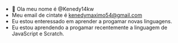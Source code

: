 - 👋 Ola  meu nome é @Kenedy14kw
- Meu email de cintate é kenedymaximo54@gmail.com
- Eu estou enteressado em aprender a progamar novas linguagens. 
- Eu estou aprendendo a progamar recentemente a linguagem de JavaScript e Scratch.

